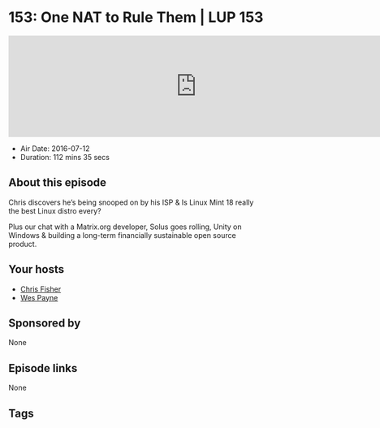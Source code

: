 # 153: One NAT to Rule Them | LUP 153

<iframe src="https://player.fireside.fm/v2/RUkczH-V+hNCgywP_?theme=dark" width="740" height="200" frameborder="0" scrolling="no"></iframe>

* Air Date: 2016-07-12
* Duration: 112 mins 35 secs

## About this episode

Chris discovers he’s being snooped on by his ISP & Is Linux Mint 18 really the  best Linux distro every?

Plus our chat with a Matrix.org developer, Solus goes rolling, Unity on Windows & building a long-term financially sustainable open source product.

## Your hosts
* [Chris Fisher](https://linuxunplugged.com/hosts/chrislas)
* [Wes Payne](https://linuxunplugged.com/hosts/wes)

## Sponsored by

None



## Episode links

None



## Tags

